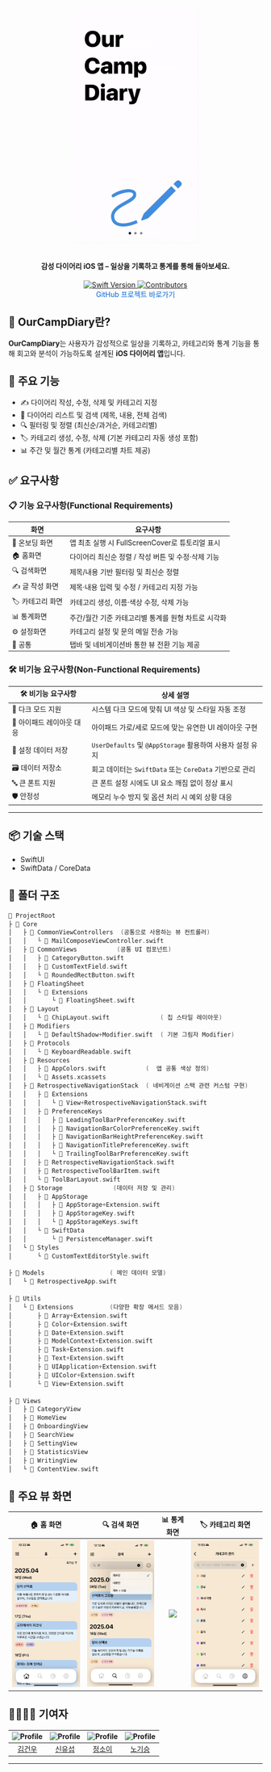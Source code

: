 

<h1 align="center">

   

<p align="center">
  <img src="./docs/ScreenShots/온보딩 영상.gif" width="250px">

</p>

<h4 align="center">감성 다이어리 iOS 앱 – 일상을 기록하고 통계를 통해 돌아보세요.</h4>
<p align="center">
  <a href="https://swift.org">
    <img src="https://img.shields.io/badge/Swift-6.0-orange?logo=swift" alt="Swift Version" />
  </a>
  <a href="https://github.com/rlarjsdn3/EST-2th-Team2-Project/graphs/contributors">
    <img src="https://img.shields.io/github/contributors/rlarjsdn3/EST-2th-Team2-Project?color=blue" alt="Contributors" />
  </a>
  <br/>
  <a href="https://github.com/rlarjsdn3/EST-2th-Team2-Project" style="text-decoration:none; font-size:14px; color:#0366d6;">
    GitHub 프로젝트 바로가기
  </a>
</p>





## 📔 OurCampDiary란?
**OurCampDiary**는 사용자가 감성적으로 일상을 기록하고, 카테고리와 통계 기능을 통해 회고와 분석이 가능하도록 설계된 **iOS 다이어리 앱**입니다.





## 📌 주요 기능
- ✍️ 다이어리 작성, 수정, 삭제 및 카테고리 지정  
- 📅 다이어리 리스트 및 검색 (제목, 내용, 전체 검색)  
- 🔍 필터링 및 정렬 (최신순/과거순, 카테고리별)  
- 🏷️ 카테고리 생성, 수정, 삭제 (기본 카테고리 자동 생성 포함)  
- 📊 주간 및 월간 통계 (카테고리별 차트 제공)  




## ✅ 요구사항

### 📋 기능 요구사항(Functional Requirements)

| 화면        | 요구사항                                                         |
|-------------|------------------------------------------------------------------|
| 📱 온보딩 화면   | 앱 최초 실행 시 FullScreenCover로 튜토리얼 표시                        |
| 🏠 홈화면      | 다이어리 최신순 정렬 / 작성 버튼 및 수정·삭제 기능                     |
| 🔍 검색화면    | 제목/내용 기반 필터링 및 최신순 정렬                                     |
| ✍️ 글 작성 화면 | 제목·내용 입력 및 수정 / 카테고리 지정 가능                            |
| 🏷️ 카테고리 화면 | 카테고리 생성, 이름·색상 수정, 삭제 가능                              |
| 📊 통계화면    | 주간/월간 기준 카테고리별 통계를 원형 차트로 시각화                     |
| ⚙️ 설정화면    | 카테고리 설정 및 문의 메일 전송 가능                                     |
| 🔄 공통        | 탭바 및 네비게이션바 통한 뷰 전환 기능 제공                             |

### 🛠️ 비기능 요구사항(Non-Functional Requirements)

| 🛠️ 비기능 요구사항      | 상세 설명                                      |
|-------------------------|-----------------------------------------------|
| 🌙 다크 모드 지원        | 시스템 다크 모드에 맞춰 UI 색상 및 스타일 자동 조정      |
| 📱 아이패드 레이아웃 대응 | 아이패드 가로/세로 모드에 맞는 유연한 UI 레이아웃 구현      |
| 💾 설정 데이터 저장      | `UserDefaults` 및 `@AppStorage` 활용하여 사용자 설정 유지   |
| 🗃️ 데이터 저장소         | 회고 데이터는 `SwiftData` 또는 `CoreData` 기반으로 관리     |
| 🔤 큰 폰트 지원          | 큰 폰트 설정 시에도 UI 요소 깨짐 없이 정상 표시              |
| 🛡️ 안정성               | 메모리 누수 방지 및 옵션 처리 시 예외 상황 대응               |

---

## 📦 기술 스택

<!-- 사용한 라이브러리 명시 -->
- SwiftUI
- SwiftData / CoreData



## 📁 폴더 구조

```swift
📁 ProjectRoot
├ 📁 Core                       
│   ├ 📁 CommonViewControllers  (공통으로 사용하는 뷰 컨트롤러)
│   │   └ 📝 MailComposeViewController.swift  
│   ├ 📁 CommonViews           (공통 UI 컴포넌트)
│   │   ├ 📝 CategoryButton.swift        
│   │   ├ 📝 CustomTextField.swift         
│   │   └ 📝 RoundedRectButton.swift       
│   ├ 📁 FloatingSheet          
│   │   └ 📁 Extensions
│   │       └ 📝 FloatingSheet.swift       
│   ├ 📁 Layout               
│   │   └ 📝 ChipLayout.swift              ( 칩 스타일 레이아웃)
│   ├ 📁 Modifiers          
│   │   └ 📝 DefaultShadow+Modifier.swift  ( 기본 그림자 Modifier)
│   ├ 📁 Protocols         
│   │   └ 📝 KeyboardReadable.swift         
│   ├ 📁 Resources             
│   │   ├ 📝 AppColors.swift           (  앱 공통 색상 정의)
│   │   └ 📁 Assets.xcassets                
│   ├ 📁 RetrospectiveNavigationStack  ( 네비게이션 스택 관련 커스텀 구현)
│   │   ├ 📁 Extensions
│   │   │   └ 📝 View+RetrospectiveNavigationStack.swift 
│   │   ├ 📁 PreferenceKeys
│   │   │   ├ 📝 LeadingToolBarPreferenceKey.swift
│   │   │   ├ 📝 NavigationBarColorPreferenceKey.swift
│   │   │   ├ 📝 NavigationBarHeightPreferenceKey.swift
│   │   │   ├ 📝 NavigationTitlePreferenceKey.swift
│   │   │   └ 📝 TrailingToolBarPreferenceKey.swift
│   │   ├ 📝 RetrospectiveNavigationStack.swift  
│   │   ├ 📝 RetrospectiveToolBarItem.swift       
│   │   └ 📝 ToolBarLayout.swift                   
│   ├ 📁 Storage              (데이터 저장 및 관리)
│   │   ├ 📁 AppStorage       
│   │   │   ├ 📝 AppStorage+Extension.swift
│   │   │   ├ 📝 AppStorageKey.swift
│   │   │   └ 📝 AppStorageKeys.swift
│   │   └ 📁 SwiftData      
│   │       └ 📝 PersistenceManager.swift
│   └ 📁 Styles               
│       └ 📝 CustomTextEditorStyle.swift

├ 📁 Models                  ( 메인 데이터 모델)
│   └ 📝 RetrospectiveApp.swift  

├ 📁 Utils                  
│   └ 📁 Extensions          (다양한 확장 메서드 모음)
│       ├ 📝 Array+Extension.swift
│       ├ 📝 Color+Extension.swift
│       ├ 📝 Date+Extension.swift
│       ├ 📝 ModelContext+Extension.swift
│       ├ 📝 Task+Extension.swift
│       ├ 📝 Text+Extension.swift
│       ├ 📝 UIApplication+Extension.swift
│       ├ 📝 UIColor+Extension.swift
│       └ 📝 View+Extension.swift

├ 📁 Views                  
│   ├ 📁 CategoryView        
│   ├ 📁 HomeView            
│   ├ 📁 OnboardingView      
│   ├ 📁 SearchView         
│   ├ 📁 SettingView         
│   ├ 📁 StatisticsView      
│   ├ 📁 WritingView       
│   └ 📝 ContentView.swift    
```

## 📁 주요 뷰 화면

| 🏠 홈 화면 | 🔍 검색 화면 | 📊 통계 화면 | 🏷️ 카테고리 화면 |
|:--:|:--:|:--:|:--:|
| <img src="./docs/ScreenShots/IMG_0354(홈뷰).png" width="250px"> | <img src="./docs/ScreenShots/IMG_0347(검색뷰).png" width="250px"> | <img src="./docs/ScreenShots/IMG_0338(통계뷰).png" width="250px"> | <img src="./docs/ScreenShots/IMG_0335.(카테고리뷰).png" width="250px"> |






## 👨‍👩‍👧‍👦 기여자

| ![Profile](https://github.com/yourusername.png?size=100) | ![Profile](https://github.com/yourusername.png?size=100) | ![Profile](https://github.com/yourusername.png?size=100) | ![Profile](https://github.com/yourusername.png?size=100) |
| :---: | :---: | :---: | :---: |
| [김건우](https://github.com/rlarjsdn3) | [신유섭](https://github.com/sys97) | [정소이](https://github.com/SoyiJeong) | [노기승](https://github.com/giseungNoh) |

---
